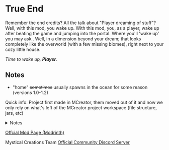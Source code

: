 # True End
Remember the end credits? All the talk about "Player dreaming of stuff"? Well, with this mod, you wake up. With this mod, you, as a player, wake up after beating the game and jumping into the portal.
Where you'll 'wake up' you may ask.. Well, in a dimension beyond your dream; that looks completely like the overworld (with a few missing biomes), right next to your cozy little house.

_Time to wake up,_
**_Player._**

## Notes
- "home" ~~sometimes~~ usually spawns in the ocean for some reason (versions 1.0-1.2)

Quick info:
Project first made in MCreator, them moved out of it and now we only rely on what's left of the MCreator project workspace (file structure, jars, etc)


<details>
<summary>Notes</summary>
In versions before 1.3, don't do much on the world as when you complete the game and get put into the Beyond The Dream dimension your items get cleared and you don't really have a way to  go back.
Updating from version 1.2 to 1.3 may cause world corruption as version 1.3 is a complete mod rework.
</details>


[Offcial Mod Page (Modrinth)](https://modrinth.com/mod/true_end)

Mystical Creations Team [Official Community Discord Server](https://discord.gg/7D7CpcvgcA)
